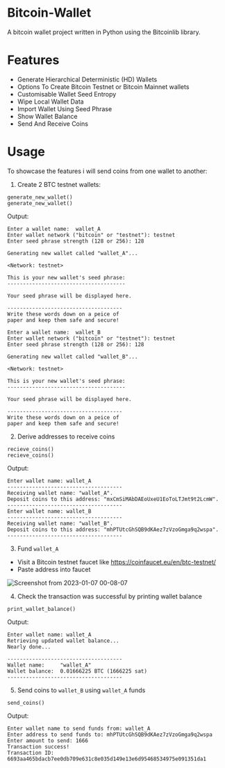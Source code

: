 # Bitcoin-Wallet
A bitcoin wallet project written in Python using the Bitcoinlib library.


Features
=========

- Generate Hierarchical Deterministic (HD) Wallets
- Options To Create Bitcoin Testnet or Bitcoin Mainnet wallets 
- Customisable Wallet Seed Entropy 
- Wipe Local Wallet Data
- Import Wallet Using Seed Phrase
- Show Wallet Balance
- Send And Receive Coins

Usage
========

To showcase the features i will send coins from one wallet to another:

1) Create 2 BTC testnet wallets:

```
generate_new_wallet()
generate_new_wallet()
```

Output:

```
Enter a wallet name:  wallet_A
Enter wallet network ("bitcoin" or "testnet"): testnet
Enter seed phrase strength (128 or 256): 128

Generating new wallet called "wallet_A"...

<Network: testnet>

This is your new wallet's seed phrase:
--------------------------------------

Your seed phrase will be displayed here.

-------------------------------------
Write these words down on a peice of
paper and keep them safe and secure!

Enter a wallet name:  wallet_B
Enter wallet network ("bitcoin" or "testnet"): testnet
Enter seed phrase strength (128 or 256): 128

Generating new wallet called "wallet_B"...

<Network: testnet>

This is your new wallet's seed phrase:
--------------------------------------

Your seed phrase will be displayed here.

-------------------------------------
Write these words down on a peice of
paper and keep them safe and secure!
```

2) Derive addresses to receive coins

```
recieve_coins()
recieve_coins()
```

Output:

```
Enter wallet name: wallet_A
-------------------------------------
Receiving wallet name: "wallet_A".
Deposit coins to this address: "mxCmSiMAbDAEoUxeU1EoToLTJmt9t2LcmW".
-------------------------------------
Enter wallet name: wallet_B
-------------------------------------
Receiving wallet name: "wallet_B".
Deposit coins to this address: "mhPTUtcGhSQB9dKAez7zVzoGmga9q2wspa".
-------------------------------------
```

3) Fund ```wallet_A```

- Visit a Bitcoin testnet faucet like https://coinfaucet.eu/en/btc-testnet/
- Paste address into faucet

![Screenshot from 2023-01-07 00-08-07](https://user-images.githubusercontent.com/71629437/211120361-ab9123c5-4b93-4488-a0ae-7ab669003abc.png)


4) Check the transaction was successful by printing wallet balance

```
print_wallet_balance()
```

Output:
```
Enter wallet name: wallet_A
Retrieving updated wallet balance...
Nearly done...

-------------------------------------
Wallet name:     "wallet_A"
Wallet balance:  0.01666225 BTC (1666225 sat)
-------------------------------------
```

5) Send coins to ```wallet_B``` using ```wallet_A``` funds

```
send_coins()
```

Output:
```
Enter wallet name to send funds from: wallet_A
Enter address to send funds to: mhPTUtcGhSQB9dKAez7zVzoGmga9q2wspa
Enter amount to send: 1666
Transaction success!
Transaction ID: 6693aa465bdacb7ee0db709e631c8e035d149e13e6d95468534975e091351da1
```


